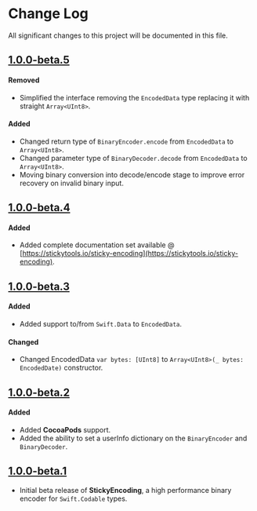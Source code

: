 # Change Log
All significant changes to this project will be documented in this file.

## [1.0.0-beta.5](https://github.com/stickytools/sticky-encoding/tree/1.0.0-beta.5)

#### Removed
- Simplified the interface removing the `EncodedData` type replacing it with straight `Array<UInt8>`.

#### Added
- Changed return type of `BinaryEncoder.encode` from `EncodedData` to `Array<UInt8>`.
- Changed parameter type of `BinaryDecoder.decode` from `EncodedData` to `Array<UInt8>`.
- Moving binary conversion into decode/encode stage to improve error recovery on invalid binary input.

## [1.0.0-beta.4](https://github.com/stickytools/sticky-encoding/tree/1.0.0-beta.4)

#### Added
- Added complete documentation set available @ [https://stickytools.io/sticky-encoding](https://stickytools.io/sticky-encoding).

## [1.0.0-beta.3](https://github.com/stickytools/sticky-encoding/tree/1.0.0-beta.3)

#### Added
- Added support to/from `Swift.Data` to `EncodedData`.

#### Changed
- Changed EncodedData `var bytes: [UInt8]` to `Array<UInt8>(_ bytes: EncodedDate)` constructor.

## [1.0.0-beta.2](https://github.com/stickytools/sticky-encoding/tree/1.0.0-beta.2)

#### Added
- Added **CocoaPods** support.
- Added the ability to set a userInfo dictionary on the `BinaryEncoder` and `BinaryDecoder`.

## [1.0.0-beta.1](https://github.com/stickytools/sticky-encoding/tree/1.0.0-beta.1)

- Initial beta release of **StickyEncoding**, a high performance binary encoder for `Swift.Codable` types.
